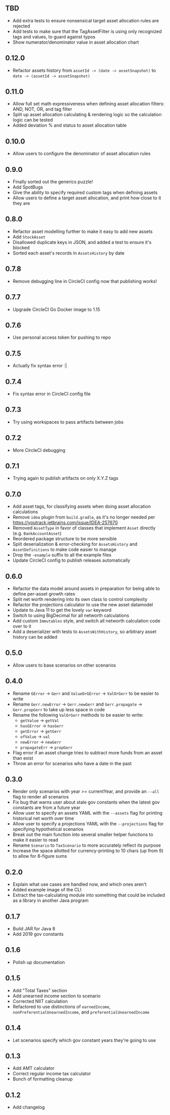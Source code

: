 ## TBD
* Add extra tests to ensure nonsensical target asset allocation rules are rejected
* Add tests to make sure that the TagAssetFilter is using only recognized tags and values, to guard against typos
* Show numerator/denominator value in asset allocation chart

## 0.12.0
* Refactor assets history from `assetId -> (date -> assetSnapshot)` to `date -> (assetId -> assetSnapshot)`

## 0.11.0
* Allow full set math expressiveness when defining asset allocation filters: AND, NOT, OR, and tag filter
* Split up asset allocation calculating & rendering logic so the calculation logic can be tested
* Added deviation % and status to asset allocation table

## 0.10.0
* Allow users to configure the denominator of asset allocation rules

## 0.9.0
* Finally sorted out the generics puzzle!
* Add SpotBugs
* Give the ability to specify required custom tags when defining assets
* Allow users to define a target asset allocation, and print how close to it they are

## 0.8.0
* Refactor asset modelling further to make it easy to add new assets
* Add `StockAsset`
* Disallowed duplicate keys in JSON, and added a test to ensure it's blocked
* Sorted each asset's records in `AssetsHistory` by date 

## 0.7.8
* Remove debugging line in CircleCI config now that publishing works!

## 0.7.7
* Upgrade CircleCI Go Docker image to 1.15

## 0.7.6
* Use personal access token for pushing to repo

## 0.7.5
* Actually fix syntax error :|

## 0.7.4
* Fix syntax error in CircleCI config file

## 0.7.3
* Try using workspaces to pass artifacts between jobs

## 0.7.2
* More CircleCI debugging

## 0.7.1
* Trying again to publish artifacts on only X.Y.Z tags

## 0.7.0
* Add asset tags, for classifying assets when doing asset allocation calculations
* Remove `idea` plugin from `build.gradle`, as it's no longer needed per https://youtrack.jetbrains.com/issue/IDEA-257670
* Removed `AssetType` in favor of classes that implement `Asset` directly (e.g. `BankAccountAsset`)
* Reordered package structure to be more sensible
* Split deserialization & error-checking for `AssetsHistory` and `AssetDefinitions` to make code easier to manage
* Drop the `-example` suffix to all the example files
* Update CircleCI config to publish releases automatically

## 0.6.0
* Refactor the data model around assets in preparation for being able to define per-asset growth rates
* Split net worth rendering into its own class to control complexity
* Refactor the projections calculator to use the new asset datamodel
* Update to Java 11 to get the lovely `var` keyword
* Switch to using BigDecimal for all networth calculations
* Add custom `Immutables` style, and switch all networth calculation code over to it
* Add a deserializer with tests to `AssetsWithHistory`, so arbitrary asset history can be added

## 0.5.0
* Allow users to base scenarios on other scenarios

## 0.4.0
* Rename `GError` -> `Gerr` and `ValueOrGError` -> `ValOrGerr` to be easier to write
* Rename `Gerr.newError` -> `Gerr.newGerr` and `Gerr.propagate` -> `Gerr.propGerr` to take up less space in code
* Rename the following `ValOrGerr` methods to be easier to write:
    * `getValue` -> `getVal`
    * `hasGError` -> `hasGerr`
    * `getError` -> `getGerr`
    * `ofValue` -> `val`
    * `newError` -> `newGerr`
    * `propagateErr` -> `propGerr`
* Flag error if an asset change tries to subtract more funds from an asset than exist
* Throw an error for scenarios who have a date in the past

## 0.3.0
* Render only scenarios with year >= currentYear, and provide an `--all` flag to render all scenarios
* Fix bug that warns user about stale gov constants when the latest gov constants are from a future year
* Allow user to specify an assets YAML with the `--assets` flag for printing historical net worth over time
* Allow user to specify a projections YAML with the `--projections` flag for specifying hypothetical scenarios
* Break out the main function into several smaller helper functions to make it easier to read
* Rename `Scenario` to `TaxScenario` to more accurately reflect its purpose
* Increase the space allotted for currency-printing to 10 chars (up from 9) to allow for 8-figure sums

## 0.2.0
* Explain what use cases are handled now, and which ones aren't
* Added example image of the CLI
* Extract the tax-calculating module into something that could be included as a library in another Java program

## 0.1.7
* Build JAR for Java 8
* Add 2019 gov constants

## 0.1.6
* Polish up documentation

## 0.1.5
* Add "Total Taxes" section
* Add unearned income section to scenario
* Corrected NIIT calculation
* Refactored to use distinctions of `earnedIncome`, `nonPreferentialUnearnedIncome`, and `preferentialUnearnedIncome`

## 0.1.4
* Let scenarios specify which gov constant years they're going to use

## 0.1.3
* Add AMT calculator
* Correct regular income tax calculator
* Bunch of formatting cleanup

## 0.1.2
* Add changelog
